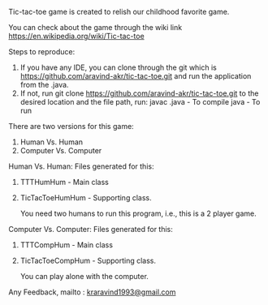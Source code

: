 Tic-tac-toe game is created to relish our childhood favorite game.

You can check about the game through the wiki link https://en.wikipedia.org/wiki/Tic-tac-toe

Steps to reproduce:
1. If you have any IDE, you can clone through the git which is https://github.com/aravind-akr/tic-tac-toe.git and run the application from the <MainClass>.java.
2. If not, run git clone https://github.com/aravind-akr/tic-tac-toe.git to the desired location and the file path, run:
         javac <MainProgram>.java - To compile 
         java <MainProgram> - To run


There are two versions for this game:
1. Human Vs. Human 
2. Computer Vs. Computer

Human Vs. Human: Files generated for this:
1. TTTHumHum - Main class
2. TicTacToeHumHum - Supporting class.
	
	You need two humans to run this program, i.e., this is a 2 player game. 

Computer Vs. Computer: Files generated for this:
1. TTTCompHum - Main class
2. TicTacToeCompHum - Supporting class.    
    	
	You can play alone with the computer. 

Any Feedback, mailto : kraravind1993@gmail.com
